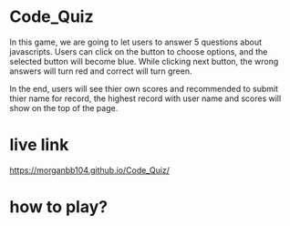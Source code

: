 # Code_Quiz

In this game, we are going to let users to answer 5 questions about javascripts. Users can click on the button to choose options, and the selected button will become blue. While clicking next button, the wrong answers will turn red and correct will turn green.

In the end, users will see thier own scores and recommended to submit thier name for record, the highest record with user name and scores will show on the top of the page.

# live link
https://morganbb104.github.io/Code_Quiz/

# how to play?




